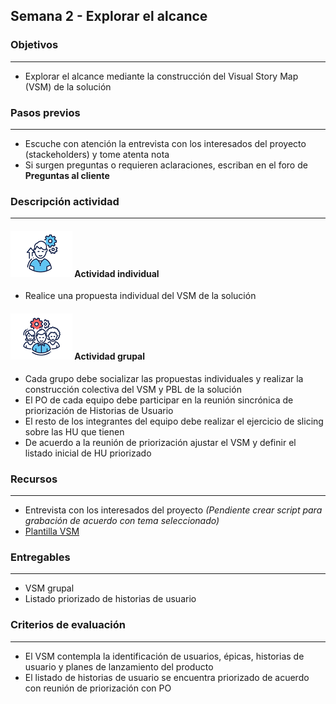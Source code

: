 
## Semana 2 - Explorar el alcance

### Objetivos

---
* Explorar el alcance mediante la construcción del Visual Story Map (VSM) de la solución

### Pasos previos

---
* Escuche con atención la entrevista con los interesados del proyecto (stackeholders) y tome atenta nota
* Si surgen preguntas o requieren aclaraciones, escriban en el foro de **Preguntas al cliente**

### Descripción actividad

---
#### ![](./../../assets/images/individuo.png) Actividad individual

* Realice una propuesta individual del VSM de la solución

#### ![](./../../assets/images/grupo.png) Actividad grupal

* Cada grupo debe socializar las propuestas individuales y realizar la construcción colectiva del VSM y PBL de la solución
* El PO de cada equipo debe participar en la reunión sincrónica de priorización de Historias de Usuario
* El resto de los integrantes del equipo debe realizar el ejercicio de slicing sobre las HU que tienen
* De acuerdo a la reunión de priorización ajustar el VSM y definir el listado inicial de HU priorizado


### Recursos 

---
* Entrevista con los interesados del proyecto *(Pendiente crear script para grabación de acuerdo con tema seleccionado)*
* [Plantilla VSM](https://miro.com/app/board/o9J_lQLM1Us=/)

### Entregables

---
* VSM grupal
* Listado priorizado de historias de usuario 

### Criterios de evaluación

---

* El VSM contempla la identificación de usuarios, épicas, historias de usuario y planes de lanzamiento del producto
* El listado de historias de usuario se encuentra priorizado de acuerdo con reunión de priorización con PO
